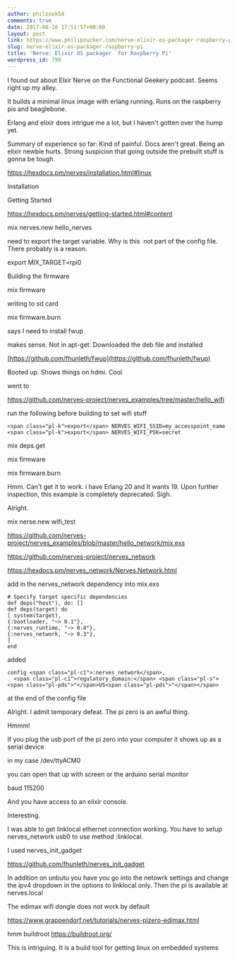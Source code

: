 ```yaml
---
author: philzook58
comments: true
date: 2017-08-16 17:51:57+00:00
layout: post
link: https://www.philipzucker.com/nerve-elixir-os-packager-raspberry-pi/
slug: nerve-elixir-os-packager-raspberry-pi
title: 'Nerve: Elixir OS packager  for Raspberry Pi'
wordpress_id: 799
---
```


I found out about Elxir Nerve on the Functional Geekery podcast. Seems right up my alley.

It builds a minimal linux image with erlang running. Runs on the raspberry pis and beaglebone.

Erlang and elixir does intrigue me a lot, but I haven't gotten over the hump yet.

Summary of experience so far: Kind of painful. Docs aren't great. Being an elixir newbie hurts. Strong suspicion that going outside the prebuilt stuff is gonna be tough.

https://hexdocs.pm/nerves/installation.html#linux

Installation

Getting Started

https://hexdocs.pm/nerves/getting-started.html#content

mix nerves.new hello_nerves

need to export the target variable. Why is this  not part of the config file. There probably is a reason.

export MIX_TARGET=rpi0

Building the firmware

mix firmware

writing to sd card

mix firmware.burn

says I need to install fwup

makes sense. Not in apt-get. Downloaded the deb file and installed

[https://github.com/fhunleth/fwup](https://github.com/fhunleth/fwup)



Booted up. Shows things on hdmi. Cool

went to

https://github.com/nerves-project/nerves_examples/tree/master/hello_wifi

run the following before building to set wifi stuff

    
    <span class="pl-k">export</span> NERVES_WIFI_SSID=my_accesspoint_name
    <span class="pl-k">export</span> NERVES_WIFI_PSK=secret


mix deps.get

mix firmware

mix firmware.burn



Hmm. Can't get it to work. i have Erlang 20 and It wants 19. Upon further inspection, this example is completely deprecated. Sigh.



Alright.

mix nerse.new wifi_test

https://github.com/nerves-project/nerves_examples/blob/master/hello_network/mix.exs

https://github.com/nerves-project/nerves_network

https://hexdocs.pm/nerves_network/Nerves.Network.html

add in the nerves_network dependency into mix.exs

    
    # Specify target specific dependencies
    def deps("host"), do: []
    def deps(target) do
    [ system(target),
    {:bootloader, "~> 0.1"},
    {:nerves_runtime, "~> 0.4"},
    {:nerves_network, "~> 0.3"},
    ]
    end


added

    
    config <span class="pl-c1">:nerves_network</span>,
      <span class="pl-c1">regulatory_domain:</span> <span class="pl-s"><span class="pl-pds">"</span>US<span class="pl-pds">"</span></span>


at the end of the config file



Alright. I admit temporary defeat. The pi zero is an awful thing.



Hmmm!

If you plug the usb port of the pi zero into your computer it shows up as a serial device

in my case /dev/ttyACM0

you can open that up with screen or the arduino serial monitor

baud 115200

And you have access to an elixir console.

Interesting.



I was able to get linklocal ethernet connection working. You have to setup nerves_network usb0 to use method :linklocal.

I used nerves_init_gadget

https://github.com/fhunleth/nerves_init_gadget

In addition on unbutu you have you go into the netowrk settings and change the ipv4 dropdown in the options to linklocal only. Then the pi is available at nerves.local



The edimax wifi dongle does not work by default

https://www.grappendorf.net/tutorials/nerves-pizero-edimax.html

hmm buildroot https://buildroot.org/

This is intriguing. It is a build tool for getting linux on embedded systems








